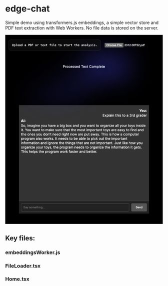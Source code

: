 # edge-chat

Simple demo using transformers.js embeddings, a simple vector store and PDF text extraction with Web Workers. No file data is stored on the server.

![](./screenshot.png)


## Key files:

### embeddingsWorker.js

### FileLoader.tsx

### Home.tsx